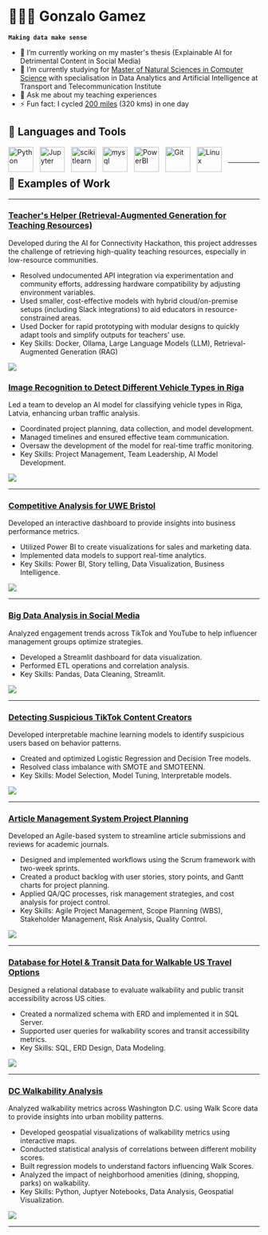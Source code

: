 # 👨🏻‍💻 Gonzalo Gamez

**`Making data make sense`**

- 🔭 I’m currently working on my master's thesis (Explainable AI for Detrimental Content in Social Media)
- 🌱 I’m currently studying for [Master of Natural Sciences in Computer Science](https://tsi.lv/study_programmes/double-degree-in-computer-sciencedata-analytics-and-artificial-intelligence/) with specialisation in Data Analytics and Artificial Intelligence at Transport and Telecommunication Institute
- 💬 Ask me about my teaching experiences
- ⚡ Fun fact: I cycled [200 miles](https://strava.app.link/907coShCZPb) (320 kms) in one day

## 🧰 Languages and Tools

<img align="left" alt="Python" width="50px" style="padding-right:10px;" src="https://cdn.jsdelivr.net/gh/devicons/devicon/icons/python/python-original-wordmark.svg" />
<img align="left" alt="Jupyter" width="50px" style="padding-right:10px;" src="https://cdn.jsdelivr.net/gh/devicons/devicon/icons/jupyter/jupyter-original-wordmark.svg" />
<img align="left" alt="scikitlearn" width="50px" style="padding-right:10px;" src="https://cdn.jsdelivr.net/gh/devicons/devicon@latest/icons/scikitlearn/scikitlearn-original.svg" />
<img align="left" alt="mysql" width="50px" style="padding-right:10px;" src="https://cdn.jsdelivr.net/gh/devicons/devicon@latest/icons/mysql/mysql-original-wordmark.svg" />
<img align="left" alt="PowerBI" width="50px" style="padding-right:10px;" src="https://upload.wikimedia.org/wikipedia/commons/c/cf/New_Power_BI_Logo.svg" />
<img align="left" alt="Git" width="50px" style="padding-right:10px;" src="https://cdn.jsdelivr.net/gh/devicons/devicon/icons/git/git-plain-wordmark.svg" />
<img align="left" alt="Linux" width="50px" style="padding-right:10px;" src="https://cdn.jsdelivr.net/gh/devicons/devicon/icons/linux/linux-original.svg" />

<br />

---

## 💼 Examples of Work
---
### [Teacher's Helper (Retrieval-Augmented Generation for Teaching Resources)](https://github.com/Takosaga/teachers_helper)

Developed during the AI for Connectivity Hackathon, this project addresses the challenge of retrieving high-quality teaching resources, especially in low-resource communities.

* Resolved undocumented API integration via experimentation and community efforts, addressing hardware 
compatibility by adjusting environment variables.
* Used smaller, cost-effective models with hybrid cloud/on-premise setups (including Slack 
integrations) to aid educators in resource-constrained areas.
* Used Docker for rapid prototyping with modular designs to quickly adapt tools and simplify 
outputs for teachers' use.
* Key Skills:  Docker, Ollama, Large Language Models (LLM), Retrieval-Augmented Generation (RAG)

![](https://github.com/Takosaga/teachers_helper/blob/main/bot_example.png)

### [Image Recognition to Detect Different Vehicle Types in Riga](https://github.com/Takosaga/ai_group_project)
Led a team to develop an AI model for classifying vehicle types in Riga, Latvia, enhancing urban traffic analysis.

* Coordinated project planning, data collection, and model development.
* Managed timelines and ensured effective team communication.
* Oversaw the development of the model for real-time traffic monitoring.
* Key Skills: Project Management, Team Leadership, AI Model Development.

![](https://github.com/Takosaga/ai_group_project/blob/main/reports/figures/results_unlabeled_20241127_122537.jpg)

---

### [Competitive Analysis for UWE Bristol](https://github.com/Takosaga/fall_24/tree/main/bi_and_data_viz)
Developed an interactive dashboard to provide insights into business performance metrics.

* Utilized Power BI to create visualizations for sales and marketing data.
* Implemented data models to support real-time analytics.
* Key Skills: Power BI, Story telling, Data Visualization, Business Intelligence.

![](https://github.com/Takosaga/fall_24/blob/main/bi_and_data_viz/dashboard.png)


---

### [Big Data Analysis in Social Media](https://github.com/Takosaga/fall_24/tree/main/big_data/coursework_assignment)
Analyzed engagement trends across TikTok and YouTube to help influencer management groups optimize strategies.

* Developed a Streamlit dashboard for data visualization.
* Performed ETL operations and correlation analysis.
* Key Skills: Pandas, Data Cleaning, Streamlit.
  
![](https://github.com/Takosaga/fall_24/blob/main/big_data/coursework_assignment/reports/figures/etl.png)



---

### [Detecting Suspicious TikTok Content Creators](https://github.com/Takosaga/fall_24/tree/main/machine_learning_and_predictive_analytics/detecting_suspicious_tiktok_content_creators)
Developed interpretable machine learning models to identify suspicious users based on behavior patterns.

* Created and optimized Logistic Regression and Decision Tree models.
* Resolved class imbalance with SMOTE and SMOTEENN.
* Key Skills: Model Selection, Model Tuning, Interpretable models.
  
![](https://github.com/Takosaga/fall_24/blob/main/machine_learning_and_predictive_analytics/detecting_suspicious_tiktok_content_creators/reports/figures/decision_tree.png)

---

### [Article Management System Project Planning](https://github.com/Takosaga/spring_24/tree/main/project_management)
Developed an Agile-based system to streamline article submissions and reviews for academic journals.

* Designed and implemented workflows using the Scrum framework with two-week sprints.
* Created a product backlog with user stories, story points, and Gantt charts for project planning.
* Applied QA/QC processes, risk management strategies, and cost analysis for project control.
* Key Skills: Agile Project Management, Scope Planning (WBS), Stakeholder Management, Risk Analysis, Quality Control.

![](https://github.com/Takosaga/spring_24/blob/main/project_management/work_breakdown_structure.png)

---

### [Database for Hotel & Transit Data for Walkable US Travel Options](https://github.com/Takosaga/fall_23/tree/main/modern_database_technologies)
Designed a relational database to evaluate walkability and public transit accessibility across US cities.

* Created a normalized schema with ERD and implemented it in SQL Server.
* Supported user queries for walkability scores and transit accessibility metrics.
* Key Skills: SQL, ERD Design, Data Modeling.
  
![](https://github.com/Takosaga/fall_23/blob/main/modern_database_technologies/ERD.png)

---

### [DC Walkability Analysis](https://github.com/Takosaga/us_walkability)
Analyzed walkability metrics across Washington D.C. using Walk Score data to provide insights into urban mobility patterns.

* Developed geospatial visualizations of walkability metrics using interactive maps.
* Conducted statistical analysis of correlations between different mobility scores.
* Built regression models to understand factors influencing Walk Scores.
* Analyzed the impact of neighborhood amenities (dining, shopping, parks) on walkability.
* Key Skills: Python, Juptyer Notebooks, Data Analysis, Geospatial Visualization.

![](https://github.com/Takosaga/us_walkability/blob/main/reports/figures/DC%20transitscore.png)



---
